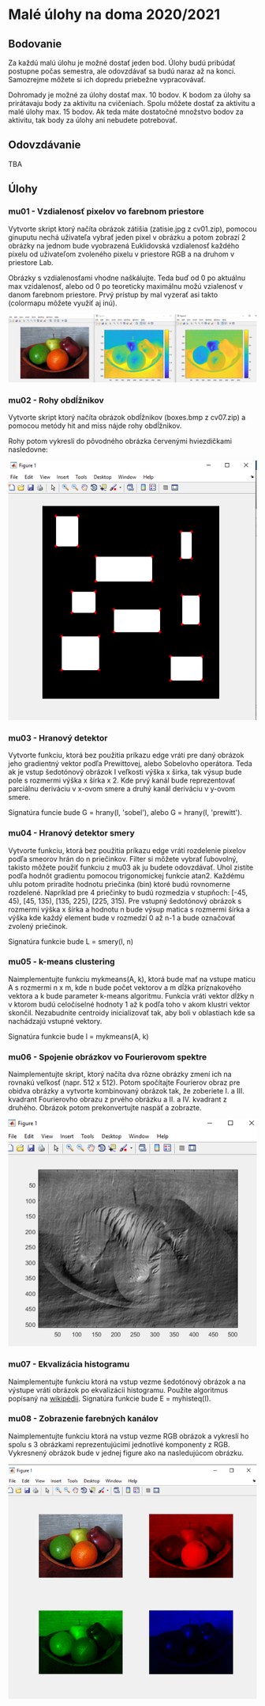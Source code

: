 # Malé úlohy na doma 2020/2021

## Bodovanie

Za každú malú úlohu je možné dostať jeden bod. Úlohy budú pribúdať postupne počas semestra, ale odovzdávať sa budú naraz až na konci. Samozrejme môžete si ich dopredu priebežne vypracovávať.

Dohromady je možné za úlohy dostať max. 10 bodov. K bodom za úlohy sa prirátavaju body za aktivitu na cvičeniach. Spolu môžete dostať za aktivitu a malé úlohy max. 15 bodov. Ak teda máte dostatočné množstvo bodov za aktivitu, tak body za úlohy ani nebudete potrebovať.

## Odovzdávanie

TBA

## Úlohy

### mu01 - Vzdialenosť pixelov vo farebnom priestore

Vytvorte skript ktorý načíta obrázok zátišia (zatisie.jpg z cv01.zip), pomocou ginuputu nechá uživateľa vybrať jeden pixel v obrázku a potom zobrazí 2 obrázky na jednom bude vyobrazená Euklidovská vzdialenosť každého pixelu od uživateľom zvoleného pixelu v priestore RGB a na druhom v priestore Lab.

Obrázky s vzdialenosťami vhodne naškálujte. Teda buď od 0 po aktuálnu max vzidalenosť, alebo od 0 po teoreticky maximálnu možú vzialenosť v danom farebnom priestore. Prvý prístup by mal vyzerať asi takto (colormapu môžete využiť aj inú).

![Príklad riešenia](https://raw.githubusercontent.com/kocurvik/edu/master/PSO/supplementary/other/mu01.png)


### mu02 - Rohy obdĺžnikov

Vytvorte skript ktorý načíta obrázok obdĺžnikov (boxes.bmp z cv07.zip) a pomocou metódy hit and miss nájde rohy obdĺžnikov.

Rohy potom vykreslí do pôvodného obrázka červenými hviezdičkami nasledovne:

![Príklad riešenia](https://raw.githubusercontent.com/kocurvik/edu/master/PSO/supplementary/other/mu02.png)


### mu03 - Hranový detektor

Vytvorte funkciu, ktorá bez použitia príkazu edge vráti pre daný obrázok jeho gradientný vektor podľa Prewittovej, alebo Sobelovho operátora. Teda ak je vstup šedotónový obrázok I veľkosti výška x širka, tak výsup bude pole s rozmermi výška x šírka x 2. Kde prvý kanál bude reprezentovať parciálnu deriváciu v x-ovom smere a druhý kanál deriváciu v y-ovom smere.

Signatúra funcie bude G = hrany(I, 'sobel'), alebo G = hrany(I, 'prewitt').

### mu04 - Hranový detektor smery

Vytvorte funkciu, ktorá bez použitia príkazu edge vráti rozdelenie pixelov podľa smeorov hrán do n priečinkov. Filter si môžete vybrať ľubovolný, takisto môžete použiť funkciu z mu03 ak ju budete odovzdávať. Uhol zistíte podľa hodnôt gradientu pomocou trigonomickej funkcie atan2. Každému uhlu potom priradíte hodnotu priečinka (bin) ktoré budú rovnomerne rozdelené. Napríklad pre 4 priečinky to budú rozmedzia v stupňoch: [-45, 45), [45, 135), [135, 225), [225, 315). Pre vstupný šedotónový obrázok s rozmermi výška x šírka a hodnotu n bude výsup matica s rozmermi šírka a výška kde každý element bude v rozmedzí 0 až n-1 a bude označovať zvolený priečinok.

Signatúra funkcie bude L = smery(I, n)

### mu05 - k-means clustering

Naimplementujte funkciu mykmeans(A, k), ktorá bude mať na vstupe maticu A s rozmermi n x m, kde n bude počet vektorov a m dĺžka príznakového vektora a k bude parameter k-means algoritmu. Funkcia vráti vektor dĺžky n v ktorom budú celočíselné hodnoty 1 až k podľa toho v akom klustri vektor skončil. Nezabudnite centroidy inicializovať tak, aby boli v oblastiach kde sa nachádzajú vstupné vektory.

Signatúra funkcie bude l = mykmeans(A, k)

### mu06 - Spojenie obrázkov vo Fourierovom spektre

Naimplementujte skript, ktorý načíta dva rôzne obrázky zmení ich na rovnakú veľkosť (napr. 512 x 512). Potom spočítajte Fourierov obraz pre obidva obrázky a vytvorte kombinovaný obrázok tak, že zoberiete I. a III. kvadrant Fourierovho obrazu z prvého obrázku a II. a IV. kvadrant z druhého. Obrázok potom prekonvertujte naspäť a zobrazte.

![Príklad riešenia](https://raw.githubusercontent.com/kocurvik/edu/master/PSO/supplementary/other/mu06.png)

### mu07 - Ekvalizácia histogramu

Naimplementujte funkciu ktorá na vstup vezme šedotónový obrázok a na výstupe vráti obrázok po ekvalizácii histogramu. Použite algoritmus popísaný na [wikipédii](https://en.wikipedia.org/wiki/Histogram_equalization). Signatúra funkcie bude E = myhisteq(I).


### mu08 - Zobrazenie farebných kanálov

Naimplementujte funkciu ktorá na vstup vezme RGB obrázok a vykreslí ho spolu s 3 obrázkami reprezentujúcimi jednotlivé komponenty z RGB. Vykresnený obrázok bude v jednej figure ako na nasledujúcom obrázku.

![Príklad riešenia](https://raw.githubusercontent.com/kocurvik/edu/master/PSO/supplementary/other/mu08.png)

